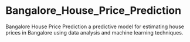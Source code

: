# Bangalore_House_Price_Prediction
Bangalore House Price Prediction a predictive model for estimating house prices in Bangalore using data analysis and machine learning techniques.
